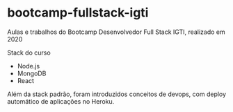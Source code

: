 # bootcamp-fullstack-igti
Aulas e trabalhos do Bootcamp Desenvolvedor Full Stack IGTI, realizado em 2020

Stack do curso
- Node.js
- MongoDB
- React

Além da stack padrão, foram introduzidos conceitos de devops, com deploy automático de aplicações no Heroku.

